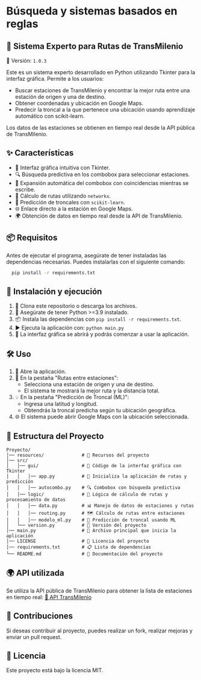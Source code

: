 # Búsqueda y sistemas basados en reglas 
## 🚏 Sistema Experto para Rutas de TransMilenio

📎 Versión: `1.0.3`

Este es un sistema experto desarrollado en Python utilizando Tkinter para la interfaz gráfica.
Permite a los usuarios:

- Buscar estaciones de TransMilenio y encontrar la mejor ruta entre una estación de origen y una de destino.
- Obtener coordenadas y ubicación en Google Maps.
- Predecir la troncal a la que pertenece una ubicación usando aprendizaje automático con scikit-learn.

Los datos de las estaciones se obtienen en tiempo real desde la API pública de TransMilenio.

## ✨ Características

- 💅 Interfaz gráfica intuitiva con Tkinter.
- 🔍 Búsqueda predictiva en los combobox para seleccionar estaciones.
- 📌 Expansión automática del combobox con coincidencias mientras se escribe.
- 🚳️ Cálculo de rutas utilizando `networkx`.
- 🧠 Predicción de troncales con `scikit-learn`.
- 🌐 Enlace directo a la estación en Google Maps.
- 🌍 Obtención de datos en tiempo real desde la API de TransMilenio.

## 📦 Requisitos

Antes de ejecutar el programa, asegúrate de tener instaladas las dependencias necesarias. Puedes instalarlas con el siguiente comando:

```bash
  pip install -r requirements.txt
```

## 🚀 Instalación y ejecución

1. 📅 Clona este repositorio o descarga los archivos.
2. 🐍 Asegúrate de tener Python >=3.9 instalado.
3. 📦 Instala las dependencias con `pip install -r requirements.txt`.
4. ▶️ Ejecuta la aplicación con: `python main.py`
5. 💅 La interfaz gráfica se abrirá y podrás comenzar a usar la aplicación.

## 🛠️ Uso

1. 🔄 Abre la aplicación.
2. 📍 En la pestaña "Rutas entre estaciones":
   - Selecciona una estación de origen y una de destino.
   - El sistema te mostrará la mejor ruta y la distancia total.
3. 💡 En la pestaña "Predicción de Troncal (ML)":
   - Ingresa una latitud y longitud.
   - Obtendrás la troncal predicha según tu ubicación geográfica.
4. 🌐 El sistema puede abrir Google Maps con la ubicación seleccionada.

## 📂 Estructura del Proyecto

```
Proyecto/
│── resources/              # 📂 Recursos del proyecto
│── src/
│   │── gui/                # 🎨 Código de la interfaz gráfica con Tkinter
│   │   │── app.py          # 💅 Inicializa la aplicación de rutas y predicción
│   │   │── autocombo.py    # 🔍 Combobox con búsqueda predictiva
│   │── logic/              # 🧠 Lógica de cálculo de rutas y procesamiento de datos
│   │   │── data.py         # 📊 Manejo de datos de estaciones y rutas
│   │   │── routing.py      # 🗺️ Cálculo de rutas entre estaciones
│   │   │── modelo_ml.py    # 🤖 Predicción de troncal usando ML
│   └── version.py          # 📜 Versión del proyecto
│── main.py                 # 📌 Archivo principal que inicia la aplicación
│── LICENSE                 # 📜 Licencia del proyecto
│── requirements.txt        # 📋 Lista de dependencias
└── README.md               # 📖 Documentación del proyecto
```

## 🌍 API utilizada

Se utiliza la API pública de TransMilenio para obtener la lista de estaciones en tiempo real: [🔗 API TransMilenio](https://datosabiertos-transmilenio.hub.arcgis.com/datasets/Transmilenio::estaciones-troncales-de-transmilenio/about)

## 🤝 Contribuciones

Si deseas contribuir al proyecto, puedes realizar un fork, realizar mejoras y enviar un pull request.

## 📜 Licencia

Este proyecto está bajo la licencia MIT.
